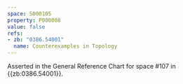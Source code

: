 ```yaml
---
space: S000105
property: P000008
value: false
refs:
- zb: "0386.54001"
  name: Counterexamples in Topology
---
```


Asserted in the General Reference Chart for space #107 in
{{zb:0386.54001}}.
